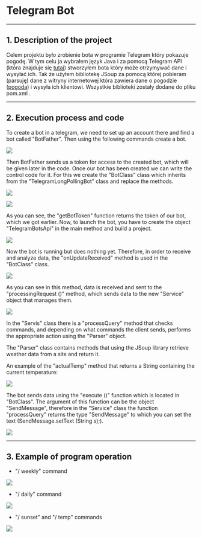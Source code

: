 # Telegram Bot
***

## 1. Description of the project
Celem projektu było zrobienie bota w programie Telegram który pokazuje pogodę. W tym celu ja wybrałem język Java i za pomocą Telegram API (która znajduje się [tutaj](https://core.telegram.org/bots/api)) stworzyłem bota który może otrzymywać dane i wysyłać ich. Tak że użyłem bibliotekę JSoup za pomocą której pobieram (parsuję) dane z witryny internetowej która zawiera dane o pogodzie ([pogoda](https://sinoptik.pl/pogoda-rzeszów)) i wysyła ich klientowi. Wszystkie biblioteki zostały dodane do pliku pom.xml . 
***

## 2. Execution process and code
To create a bot in a telegram, we need to set up an account there and find a bot called "BotFather". Then using the following commands create a bot.

![](https://github.com/NikitaVovk/TelegramBot/blob/master/ScreenShots/1.png)

Then BotFather sends us a token for access to the created bot, which will be given later in the code.
Once our bot has been created we can write the control code for it. For this we create the "BotClass" class which inherits from the "TelegramLongPollingBot" class and replace the methods.

![](https://github.com/NikitaVovk/TelegramBot/blob/master/ScreenShots/2.png)

![](https://github.com/NikitaVovk/TelegramBot/blob/master/ScreenShots/3.png)

As you can see, the "getBotToken" function returns the token of our bot, which we got earlier. Now, to launch the bot, you have to create the object "TelegramBotsApi" in the main method and build a project.

![](https://github.com/NikitaVovk/TelegramBot/blob/master/ScreenShots/4.png)

Now the bot is running but does nothing yet. Therefore, in order to receive and analyze data, the "onUpdateReceived" method is used in the "BotClass" class.

![](https://github.com/NikitaVovk/TelegramBot/blob/master/ScreenShots/5.png)

As you can see in this method, data is received and sent to the "processingRequest ()" method, which sends data to the new "Service" object that manages them.

![](https://github.com/NikitaVovk/TelegramBot/blob/master/ScreenShots/6.png)

In the "Servis" class there is a "processQuery" method that checks commands, and depending on what commands the client sends, performs the appropriate action using the "Parser" object.

The "Parser" class contains methods that using the JSoup library retrieve weather data from a site and return it.

An example of the "actualTemp" method that returns a String containing the current temperature:

![](https://github.com/NikitaVovk/TelegramBot/blob/master/ScreenShots/7.png)

The bot sends data using the "execute ()" function which is located in "BotClass". The argument of this function can be the object "SendMessage", therefore in the "Service" class the function "processQuery" returns the type "SendMessage" to which you can set the text (SendMessage.setText (String s);).

![](https://github.com/NikitaVovk/TelegramBot/blob/master/ScreenShots/8.png)
***

## 3. Example of program operation

* "/ weekly" command

![](https://github.com/NikitaVovk/TelegramBot/blob/master/ScreenShots/9.png)

* "/ daily" command

![](https://github.com/NikitaVovk/TelegramBot/blob/master/ScreenShots/10.png)

* "/ sunset" and "/ temp" commands

![](https://github.com/NikitaVovk/TelegramBot/blob/master/ScreenShots/11.png)
